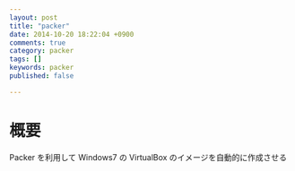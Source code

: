 ```yaml
---
layout: post
title: "packer"
date: 2014-10-20 18:22:04 +0900
comments: true
category: packer
tags: []
keywords: packer
published: false

---
```


概要
====

Packer を利用して Windows7 の VirtualBox のイメージを自動的に作成させる
